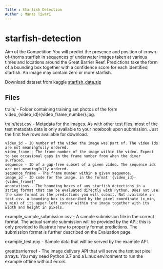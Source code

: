 ```yaml
---
Title : Starfish Detection
Author : Manas Tiwari
---
```

# starfish-detection
Aim of the Competition 
You will predict the presence and position of crown-of-thorns starfish in sequences of underwater images taken at various times and locations around the Great Barrier Reef. Predictions take the form of a bounding box together with a confidence score for each identified starfish. An image may contain zero or more starfish.

Download dataset from kaggle
[starfish_data.zip](https://www.kaggle.com/c/tensorflow-great-barrier-reef/data)

## Files

train/ - Folder containing training set photos of the form video_{video_id}/{video_frame_number}.jpg.

train/test.csv - Metadata for the images. As with other test files, most of the test metadata data is only available to your notebook upon submission. Just the first few rows available for download.

    video_id - ID number of the video the image was part of. The video ids are not meaningfully ordered.
    video_frame - The frame number of the image within the video. Expect to see occasional gaps in the frame number from when the diver surfaced.
    sequence - ID of a gap-free subset of a given video. The sequence ids are not meaningfully ordered.
    sequence_frame - The frame number within a given sequence.
    image_id - ID code for the image, in the format '{video_id}-{video_frame}'
    annotations - The bounding boxes of any starfish detections in a string format that can be evaluated directly with Python. Does not use the same format as the predictions you will submit. Not available in test.csv. A bounding box is described by the pixel coordinate (x_min, y_min) of its upper left corner within the image together with its width and height in pixels.

example_sample_submission.csv - A sample submission file in the correct format. The actual sample submission will be provided by the API; this is only provided to illustrate how to properly format predictions. The submission format is further described on the Evaluation page.

example_test.npy - Sample data that will be served by the example API.

greatbarrierreef - The image delivery API that will serve the test set pixel arrays. You may need Python 3.7 and a Linux environment to run the example offline without errors.
